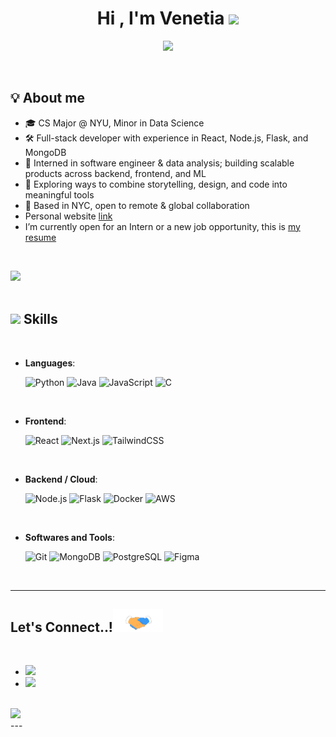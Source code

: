 
<h1 align="center"><b>Hi , I'm Venetia </b><img src="https://media.giphy.com/media/hvRJCLFzcasrR4ia7z/giphy.gif" width="35"></h1>
<!--  -->
<p align="center">
  <a href="https://github.com/DenverCoder1/readme-typing-svg"><img src="https://readme-typing-svg.herokuapp.com?font=Time+New+Roman&color=cyan&size=25&center=true&vCenter=true&width=600&height=100&lines=Full-Stack+Developer,;Computer+Science+Student,;Creative+Coder+and+Builder,;Active+Learner,;Build+Something+Meaningful+Together...<3"></a>
</p>


<br>

	
## 💡 **About me**

- 🎓 CS Major @ NYU, Minor in Data Science  
- 🛠️ Full-stack developer with experience in React, Node.js, Flask, and MongoDB
- 🚀 Interned in software engineer & data analysis; building scalable products across backend, frontend, and ML
- 🧠 Exploring ways to combine storytelling, design, and code into meaningful tools
- 📍 Based in NYC, open to remote & global collaboration  
- Personal website [link](https://venetialiu.github.io/venetialiu/#home)
- I’m currently open for an Intern or a new job opportunity, this is [my resume](https://github.com/venetialiu/venetialiu/blob/main/public/Venetia_Liu_Resume.pdf)

<br>

<img src="https://user-images.githubusercontent.com/73097560/115834477-dbab4500-a447-11eb-908a-139a6edaec5c.gif"><br><br>

## <img src="https://media2.giphy.com/media/QssGEmpkyEOhBCb7e1/giphy.gif?cid=ecf05e47a0n3gi1bfqntqmob8g9aid1oyj2wr3ds3mg700bl&rid=giphy.gif" width ="25"><b> Skills</b>
<br>

<p align="center">

- **Languages**:

    ![Python](https://img.shields.io/badge/Python-%2314354C.svg?style=for-the-badge&logo=python&logoColor=white)
    ![Java](https://img.shields.io/badge/Java-%23ED8B00.svg?style=for-the-badge&logo=java&logoColor=white)
    ![JavaScript](https://img.shields.io/badge/JavaScript-%23F7DF1E.svg?style=for-the-badge&logo=javascript&logoColor=black)
    ![C](https://img.shields.io/badge/C-%232370ED.svg?style=for-the-badge&logo=c&logoColor=white)
<br>   
    
- **Frontend**:

    ![React](https://img.shields.io/badge/React-%2320232a.svg?style=for-the-badge&logo=react&logoColor=%2361DAFB)
    ![Next.js](https://img.shields.io/badge/Next.js-black?style=for-the-badge&logo=next.js&logoColor=white)
    ![TailwindCSS](https://img.shields.io/badge/TailwindCSS-%2338B2AC.svg?style=for-the-badge&logo=tailwind-css&logoColor=white)
<br>

- **Backend / Cloud**:

    ![Node.js](https://img.shields.io/badge/Node.js-%23339933.svg?style=for-the-badge&logo=node.js&logoColor=white)
    ![Flask](https://img.shields.io/badge/Flask-black?style=for-the-badge&logo=flask&logoColor=white)
    ![Docker](https://img.shields.io/badge/Docker-%230db7ed.svg?style=for-the-badge&logo=docker&logoColor=white)
    ![AWS](https://img.shields.io/badge/AWS-%23FF9900.svg?style=for-the-badge&logo=amazon-aws&logoColor=white)
<br>

- **Softwares and Tools**:

    ![Git](https://img.shields.io/badge/git-%23F05033.svg?style=for-the-badge&logo=git&logoColor=white)
    ![MongoDB](https://img.shields.io/badge/MongoDB-%2347A248.svg?style=for-the-badge&logo=mongodb&logoColor=white)
    ![PostgreSQL](https://img.shields.io/badge/PostgreSQL-%23336791.svg?style=for-the-badge&logo=postgresql&logoColor=white)
    ![Figma](https://img.shields.io/badge/Figma-%23F24E1E.svg?style=for-the-badge&logo=figma&logoColor=white)
<br>

-----
## <b> Let's Connect..!</b><img src="https://github.com/0xAbdulKhalid/0xAbdulKhalid/raw/main/assets/mdImages/handshake.gif" width ="80">
<br>
<div align='left'>

<ul>

<li>
<a href="https://www.linkedin.com/in/venetia-liu/" target="_blank">
<img src="https://img.shields.io/badge/linkedin:-VenetiaLiu-%2300acee.svg?style=for-the-badge&logo=linkedin&logoColor=white"/>
</a>
<br>


<li>
<a href="mailto:vl2289@nyu.edu" target="_blank">
<img src="https://img.shields.io/badge/gmail:-vl2289@nyu.edu-%23EA4335.svg?style=for-the-badge&logo=gmail&logoColor=white"/>
</a>
</li>
	
</ul>
</div>

<br>
<img src="https://user-images.githubusercontent.com/73097560/115834477-dbab4500-a447-11eb-908a-139a6edaec5c.gif">
<br>

<div align='center'>

</div>
---
<br>
